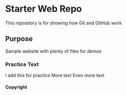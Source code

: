 # Starter Web Repo

This repository is for showing how Git and GitHub work

## Purpose

Sample website with plenty of files for demos

### Practice Text
I add this for practice
More text
Even more text

#### Copyright